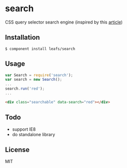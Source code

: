 search
======

CSS query selector search engine (inspired by this [article](http://redotheweb.com/2013/05/15/client-side-full-text-search-in-css.html))


## Installation

    $ component install leafs/search

## Usage


```js
var Search = require('search');
var search = new Search();
...
search.run('red');
...
```


```html
<div class="searchable" data-search="red"></div>
```

## Todo

- support IE8
- do standalone library
   

## License

  MIT

